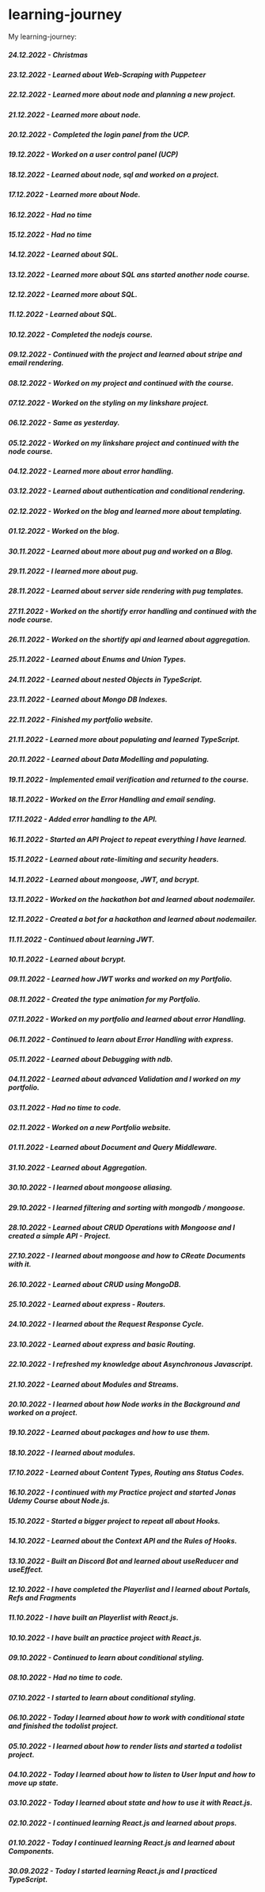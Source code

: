 # learning-journey
My learning-journey:
##### 24.12.2022 - Christmas 
##### 23.12.2022 - Learned about Web-Scraping with Puppeteer
##### 22.12.2022 - Learned more about node and planning a new project.
##### 21.12.2022 - Learned more about node.
##### 20.12.2022 - Completed the login panel from the UCP.
##### 19.12.2022 - Worked on a user control panel (UCP)
##### 18.12.2022 - Learned about node, sql and worked on a project.
##### 17.12.2022 - Learned more about Node. 
##### 16.12.2022 - Had no time
##### 15.12.2022 - Had no time 
##### 14.12.2022 - Learned about SQL.
##### 13.12.2022 - Learned more about SQL ans started another node course.
##### 12.12.2022 - Learned more about SQL. 
##### 11.12.2022 - Learned about SQL. 
##### 10.12.2022 - Completed the nodejs course. 
##### 09.12.2022 - Continued with the project and learned about stripe and email rendering. 
##### 08.12.2022 - Worked on my project and continued with the course. 
##### 07.12.2022 - Worked on the styling on my linkshare project. 
##### 06.12.2022 - Same as yesterday. 
##### 05.12.2022 - Worked on my linkshare project and continued with the node course. 
##### 04.12.2022 - Learned more about error handling. 
##### 03.12.2022 - Learned about authentication and conditional rendering.
##### 02.12.2022 - Worked on the blog and learned more about templating.
##### 01.12.2022 - Worked on the blog. 
##### 30.11.2022 - Learned about more about pug and worked on a Blog. 
##### 29.11.2022 - I learned more about pug. 
##### 28.11.2022 - Learned about server side rendering with pug templates.
##### 27.11.2022 - Worked on the shortify error handling and continued with the node course. 
##### 26.11.2022 - Worked on the shortify api and learned about aggregation. 
##### 25.11.2022 - Learned about Enums and Union Types.
##### 24.11.2022 - Learned about nested Objects in TypeScript.
##### 23.11.2022 - Learned about Mongo DB Indexes.  
##### 22.11.2022 - Finished my portfolio website. 
##### 21.11.2022 - Learned more about populating and learned TypeScript. 
##### 20.11.2022 - Learned about Data Modelling and populating.  
##### 19.11.2022 - Implemented email verification and returned to the course. 
##### 18.11.2022 - Worked on the Error Handling and email sending. 
##### 17.11.2022 - Added error handling to the API. 
##### 16.11.2022 - Started an API Project to repeat everything I have learned. 
##### 15.11.2022 - Learned about rate-limiting and security headers. 
##### 14.11.2022 - Learned about mongoose, JWT, and bcrypt.
##### 13.11.2022 - Worked on the hackathon bot and learned about nodemailer.
##### 12.11.2022 - Created a bot for a hackathon and learned about nodemailer. 
##### 11.11.2022 - Continued about learning JWT.  
##### 10.11.2022 - Learned about bcrypt. 
##### 09.11.2022 - Learned how JWT works and worked on my Portfolio.
##### 08.11.2022 - Created the type animation for my Portfolio. 
##### 07.11.2022 - Worked on my portfolio and learned about error Handling. 
##### 06.11.2022 - Continued to learn about Error Handling with express.
##### 05.11.2022 - Learned about Debugging with ndb.
##### 04.11.2022 - Learned about advanced Validation and I worked on my portfolio.
##### 03.11.2022 - Had no time to code. 
##### 02.11.2022 - Worked on a new Portfolio website.
##### 01.11.2022 - Learned about Document and Query Middleware.
##### 31.10.2022 - Learned about Aggregation. 
##### 30.10.2022 - I learned about mongoose aliasing. 
##### 29.10.2022 - I learned filtering and sorting with mongodb / mongoose. 
##### 28.10.2022 - Learned about CRUD Operations with Mongoose and I created a simple API - Project. 
##### 27.10.2022 - I learned about mongoose and how to CReate Documents with it. 
##### 26.10.2022 - Learned about CRUD using MongoDB.
##### 25.10.2022 - Learned about express - Routers. 
##### 24.10.2022 - I learned about the Request Response Cycle.
##### 23.10.2022 - Learned about express and basic Routing. 
##### 22.10.2022 - I refreshed my knowledge about Asynchronous Javascript.
##### 21.10.2022 - Learned about Modules and Streams.
##### 20.10.2022 - I learned about how Node works in the Background and worked on a project.
##### 19.10.2022 - Learned about packages and how to use them.
##### 18.10.2022 - I learned about modules.
##### 17.10.2022 - Learned about Content Types, Routing ans Status Codes. 
##### 16.10.2022 - I continued with my Practice project and started Jonas Udemy Course about Node.js. 
##### 15.10.2022 - Started a bigger project to repeat all about Hooks. 
##### 14.10.2022 - Learned about the Context API and the Rules of Hooks. 
##### 13.10.2022 - Built an Discord Bot and learned about useReducer and useEffect. 
##### 12.10.2022 - I have completed the Playerlist and I learned about Portals, Refs and Fragments
##### 11.10.2022 - I have built an Playerlist with React.js.
##### 10.10.2022 - I have built an practice project with React.js.
##### 09.10.2022 - Continued to learn about conditional styling.
##### 08.10.2022 - Had no time to code.
##### 07.10.2022 - I started to learn about conditional styling.
##### 06.10.2022 - Today I learned about how to work with conditional state and finished the todolist project.
##### 05.10.2022 - I learned about how to render lists and started a todolist project.
##### 04.10.2022 - Today I learned about how to listen to User Input and how to move up state. 
##### 03.10.2022 - Today I learned about state and how to use it with React.js.
##### 02.10.2022 - I continued learning React.js and learned about props.
##### 01.10.2022 - Today I continued learning React.js and learned about Components. 
##### 30.09.2022 - Today I started learning React.js and I practiced TypeScript.

